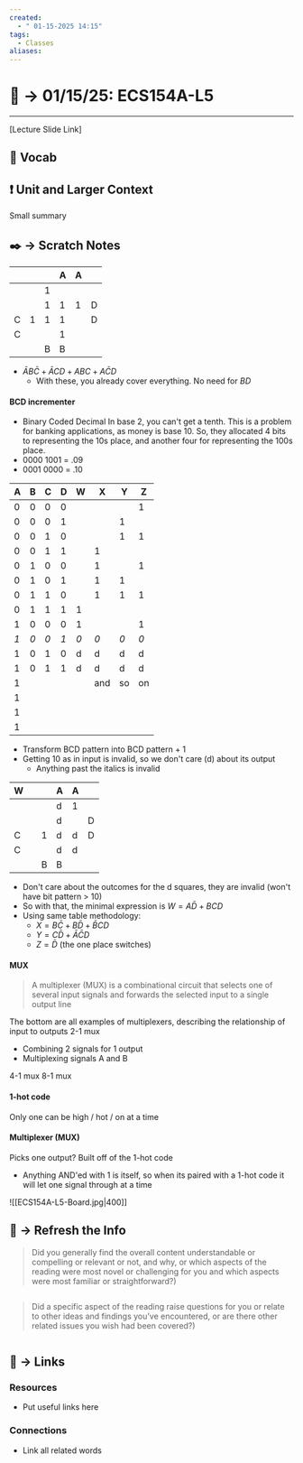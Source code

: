 ```yaml
---
created:
  - " 01-15-2025 14:15"
tags:
  - Classes
aliases:
---
```


# 📗 ->  01/15/25: ECS154A-L5
---
[Lecture Slide Link]

## 🎤 Vocab



## ❗ Unit and Larger Context
Small summary




## ✒️ -> Scratch Notes
|     |     |     | A   | A   |     |
| --- | --- | --- | --- | --- | --- |
|     |     | 1   |     |     |     |
|     |     | 1   | 1   | 1   | D   |
| C   | 1   | 1   | 1   |     | D   |
| C   |     |     | 1   |     |     |
|     |     | B   | B   |     |     |
- $\bar{A}B\bar{C} + \bar{A}CD+ABC+A\bar{C}D$
	- With these, you already cover everything. No need for $BD$

#### BCD incrementer
- Binary Coded Decimal
In base 2, you can't get a tenth. This is a problem for banking applications, as money is base 10. 
So, they allocated 4 bits to representing the 10s place, and another four for representing the 100s place.
- 0000 1001 = .09
- 0001 0000 = .10

| A   | B   | C   | D   | W   | X   | Y   | Z   |
| --- | --- | --- | --- | --- | --- | --- | --- |
| 0   | 0   | 0   | 0   |     |     |     | 1   |
| 0   | 0   | 0   | 1   |     |     | 1   |     |
| 0   | 0   | 1   | 0   |     |     | 1   | 1   |
| 0   | 0   | 1   | 1   |     | 1   |     |     |
| 0   | 1   | 0   | 0   |     | 1   |     | 1   |
| 0   | 1   | 0   | 1   |     | 1   | 1   |     |
| 0   | 1   | 1   | 0   |     | 1   | 1   | 1   |
| 0   | 1   | 1   | 1   | 1   |     |     |     |
| 1   | 0   | 0   | 0   | 1   |     |     | 1   |
| *1* | *0* | *0* | *1* | *0* | *0* | *0* | *0* |
| 1   | 0   | 1   | 0   | d   | d   | d   | d   |
| 1   | 0   | 1   | 1   | d   | d   | d   | d   |
| 1   |     |     |     |     | and | so  | on  |
| 1   |     |     |     |     |     |     |     |
| 1   |     |     |     |     |     |     |     |
| 1   |     |     |     |     |     |     |     |
- Transform BCD pattern into BCD pattern + 1
- Getting 10 as in input is invalid, so we don't care (d) about its output
	- Anything past the italics is invalid


| W   |     |     | A   | A   |     |
| --- | --- | --- | --- | --- | --- |
|     |     |     | d   | 1   |     |
|     |     |     | d   |     | D   |
| C   |     | 1   | d   | d   | D   |
| C   |     |     | d   | d   |     |
|     |     | B   | B   |     |     |
- Don't care about the outcomes for the d squares, they are invalid (won't have bit pattern > 10)
- So with that, the minimal expression is $W = A\bar{D} + BCD$
- Using same table methodology:
	- $X = B\bar{C}+B\bar{D} + \bar{B}CD$
	- $Y = C\bar{D} + \bar{A}\bar{C}D$
	- $Z=\bar{D}$ (the one place switches)


#### MUX
>  A multiplexer (MUX) is a combinational circuit that selects one of several input signals and forwards the selected input to a single output line

The bottom are all examples of multiplexers, describing the relationship of input to outputs
2-1 mux
- Combining 2 signals for 1 output
- Multiplexing signals A and B 

4-1 mux
8-1 mux


#### 1-hot code
Only one can be high / hot / on at a time

#### Multiplexer (MUX)
Picks one output?
Built off of the 1-hot code
- Anything AND'ed with 1 is itself, so when its paired with a 1-hot code it will let one signal through at a time

![[ECS154A-L5-Board.jpg|400]]





## 🧪 -> Refresh the Info
> Did you generally find the overall content understandable or compelling or relevant or not, and why, or which aspects of the reading were most novel or challenging for you and which aspects were most familiar or straightforward?)  
```

```

> Did a specific aspect of the reading raise questions for you or relate to other ideas and findings you’ve encountered, or are there other related issues you wish had been covered?)
```

```




## 🔗 -> Links
### Resources
- Put useful links here


### Connections
- Link all related words
